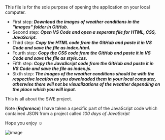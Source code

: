 This file is for the sole purpose of opening the application on your local computer.

- First step: ***Download the images of weather conditions in the "images" folder in GitHub.***
- Second step: ***Open VS Code and open a seperate file for HTML, CSS, JavaScript.***
- Third step: ***Copy the HTML code from the GitHub and paste it in VS Code and save the file as index.html.***
- Fourth step: ***Copy the CSS code from the GitHub and paste it in VS Code and save the file as style.css.***
- Fifth step: ***Copy the JavaScript code from the GitHub and paste it in VS Code and save the file as index.js.***
- Sixth step: ***The images of the weather conditions should be with the respective location as you downloaded them in your local computer, 
            otherwise there will not be visualizations of the weather depending on the place which you will input.***

This is all about the SWE project.

Note (***Reference***) I have taken a specific part of the JavaScript code which contained JSON from a project called *100 days of JavaScript*

Hope you enjoy ☺️

![image](https://github.com/SajmirSWE/testDev/images/TiranaWeather.png)

